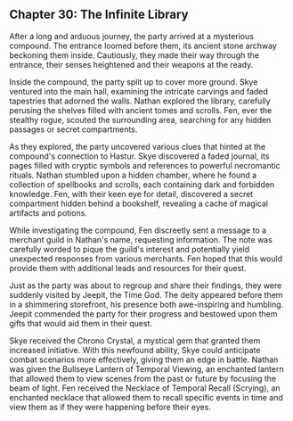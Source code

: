 ## Chapter 30: The Infinite Library

After a long and arduous journey, the party arrived at a mysterious compound. The entrance loomed before them, its ancient stone archway beckoning them inside. Cautiously, they made their way through the entrance, their senses heightened and their weapons at the ready.

Inside the compound, the party split up to cover more ground. Skye ventured into the main hall, examining the intricate carvings and faded tapestries that adorned the walls. Nathan explored the library, carefully perusing the shelves filled with ancient tomes and scrolls. Fen, ever the stealthy rogue, scouted the surrounding area, searching for any hidden passages or secret compartments.

As they explored, the party uncovered various clues that hinted at the compound's connection to Hastur. Skye discovered a faded journal, its pages filled with cryptic symbols and references to powerful necromantic rituals. Nathan stumbled upon a hidden chamber, where he found a collection of spellbooks and scrolls, each containing dark and forbidden knowledge. Fen, with their keen eye for detail, discovered a secret compartment hidden behind a bookshelf, revealing a cache of magical artifacts and potions.

While investigating the compound, Fen discreetly sent a message to a merchant guild in Nathan's name, requesting information. The note was carefully worded to pique the guild's interest and potentially yield unexpected responses from various merchants. Fen hoped that this would provide them with additional leads and resources for their quest.

Just as the party was about to regroup and share their findings, they were suddenly visited by Jeepit, the Time God. The deity appeared before them in a shimmering storefront, his presence both awe-inspiring and humbling. Jeepit commended the party for their progress and bestowed upon them gifts that would aid them in their quest.

Skye received the Chrono Crystal, a mystical gem that granted them increased initiative. With this newfound ability, Skye could anticipate combat scenarios more effectively, giving them an edge in battle. Nathan was given the Bullseye Lantern of Temporal Viewing, an enchanted lantern that allowed them to view scenes from the past or future by focusing the beam of light. Fen received the Necklace of Temporal Recall (Scrying), an enchanted necklace that allowed them to recall specific events in time and view them as if they were happening before their eyes.


